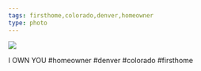 ```yaml
---
tags: firsthome,colorado,denver,homeowner
type: photo
---
```

<img src="http://24.media.tumblr.com/62dc4dd928292b97ae5cb96dcd506c92/tumblr_mvrbr7kWeC1rdkc0do1_1280.jpg" />

I OWN YOU #homeowner #denver #colorado #firsthome
